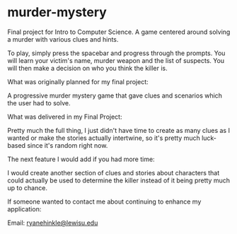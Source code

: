 # murder-mystery
Final project for Intro to Computer Science. A game centered around solving a murder with various clues and hints.

To play, simply press the spacebar and progress through the prompts. You will learn your victim's name, murder weapon and the list
of suspects. You will then make a decision on who you think the killer is.


What was originally planned for my final project:

A progressive murder mystery game that gave clues and scenarios which the user had to solve.

What was delivered in my Final Project:

Pretty much the full thing, I just didn't have time to create as many clues as I wanted or make the stories actually intertwine, so it's pretty much luck-based since it's random right now.

The next feature I would add if you had more time:

I would create another section of clues and stories about characters that could actually be used to determine the killer instead of it being pretty much up to chance.

If someone wanted to contact me about continuing to enhance my application:

Email: ryanehinkle@lewisu.edu
